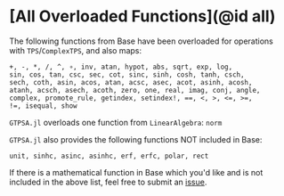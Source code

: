 # [All Overloaded Functions](@id all)
The following functions from Base have been overloaded for operations with `TPS`/`ComplexTPS`, and also maps:
```
+, -, *, /, ^, ∘, inv, atan, hypot, abs, sqrt, exp, log, 
sin, cos, tan, csc, sec, cot, sinc, sinh, cosh, tanh, csch, 
sech, coth, asin, acos, atan, acsc, asec, acot, asinh, acosh, 
atanh, acsch, asech, acoth, zero, one, real, imag, conj, angle, 
complex, promote_rule, getindex, setindex!, ==, <, >, <=, >=, 
!=, isequal, show
```

`GTPSA.jl` overloads one function from `LinearAlgebra`: `norm`

`GTPSA.jl` also provides the following functions NOT included in Base:
```
unit, sinhc, asinc, asinhc, erf, erfc, polar, rect 
```

If there is a mathematical function in Base which you'd like and is not included in the above list, feel free to submit an [issue](https://github.com/bmad-sim/GTPSA.jl/issues).
